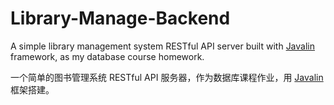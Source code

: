 # Library-Manage-Backend

A simple library management system  RESTful API server built with [Javalin](https://github.com/tipsy/javalin) framework, as my database course homework.

一个简单的图书管理系统 RESTful API 服务器，作为数据库课程作业，用 [Javalin](https://github.com/tipsy/javalin) 框架搭建。
